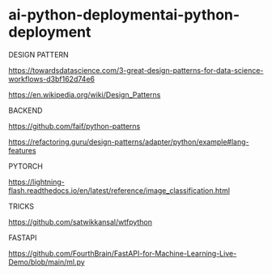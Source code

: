 # ai-python-deploymentai-python-deployment

DESIGN PATTERN

https://towardsdatascience.com/3-great-design-patterns-for-data-science-workflows-d3bf162d74e6

https://en.wikipedia.org/wiki/Design_Patterns


BACKEND

https://github.com/faif/python-patterns

https://refactoring.guru/design-patterns/adapter/python/example#lang-features

PYTORCH

https://lightning-flash.readthedocs.io/en/latest/reference/image_classification.html

TRICKS

https://github.com/satwikkansal/wtfpython

FASTAPI

https://github.com/FourthBrain/FastAPI-for-Machine-Learning-Live-Demo/blob/main/ml.py
